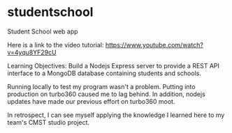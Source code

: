 # studentschool
Student School web app

Here is a link to the video tutorial:
https://www.youtube.com/watch?v=4yqu8YF29cU

Learning Objectives: Build a Nodejs Express server to provide a REST API interface to a MongoDB database containing students and schools.

Running locally to test my program wasn't a problem. Putting into production on turbo360 caused me to lag behind. In addition, nodejs updates have made our previous effort on turbo360 moot.

In retrospect, I can see myself applying the knowledge I learned here to my team's CMST studio project.

